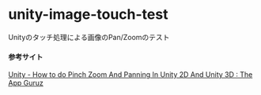 # unity-image-touch-test
Unityのタッチ処理による画像のPan/Zoomのテスト

#### 参考サイト ####
[Unity - How to do Pinch Zoom And Panning In Unity 2D And Unity 3D : The App Guruz](http://www.theappguruz.com/blog/pinch-zoom-panning-unity)
